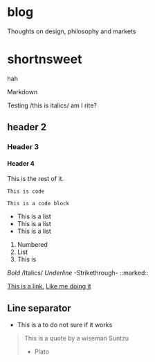 # blog
Thoughts on design, philosophy and markets


# shortnsweet
hah

Markdown

Testing /this is italics/ am I rite?

## header 2
### Header 3
#### Header 4

This is the rest of it. 

`This is code`

```
This is a code block
```

* This is a list
* This is a list
* This is a list

1. Numbered
2. List
3. This is

*Bold*
/Italics/ 
_Underline_ 
-Strikethrough-
::marked::

[This is a link.](on-speculation)
[Like me doing it](https://www.amazon.com)

Line separator
---

- This is a to do not sure if it works

> This is a quote
> by a wiseman Suntzu
> - Plato
